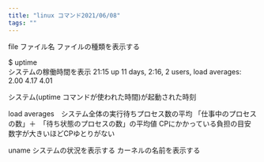 ```yaml
---
title: "linux コマンド2021/06/08"
tags: ""
---
```


file ファイル名
ファイルの種類を表示する

$ uptime  
システムの稼働時間を表示
21:15  up 11 days,  2:16, 2 users, load averages: 2.00 4.17 4.01

システム(uptime コマンドが使われた時間)が起動された時刻　

load averages　システム全体の実行待ちプロセス数の平均
「仕事中のプロセスの数」＋　「待ち状態のプロセスの数」の平均値
CPにかかっている負担の目安
数字が大きいほどCPゆとりがない

uname システムの状況を表示する カーネルの名前を表示する

